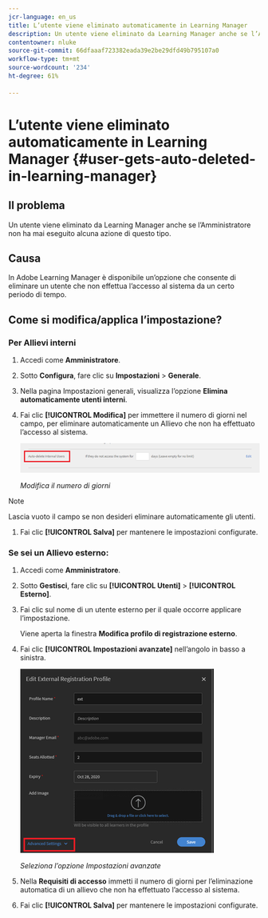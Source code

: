 ```yaml
---
jcr-language: en_us
title: L’utente viene eliminato automaticamente in Learning Manager
description: Un utente viene eliminato da Learning Manager anche se l’Amministratore non ha mai eseguito alcuna azione di questo tipo.
contentowner: nluke
source-git-commit: 66dfaaaf723382eada39e2be29dfd49b795107a0
workflow-type: tm+mt
source-wordcount: '234'
ht-degree: 61%

---
```




# L’utente viene eliminato automaticamente in Learning Manager {#user-gets-auto-deleted-in-learning-manager}

## Il problema

Un utente viene eliminato da Learning Manager anche se l’Amministratore non ha mai eseguito alcuna azione di questo tipo.

## Causa

In Adobe Learning Manager è disponibile un’opzione che consente di eliminare un utente che non effettua l’accesso al sistema da un certo periodo di tempo.

## Come si modifica/applica l’impostazione?

### Per Allievi interni

1. Accedi come **Amministratore**.
1. Sotto **Configura**, fare clic su **Impostazioni** > **Generale**.
1. Nella pagina Impostazioni generali, visualizza l’opzione **Elimina automaticamente utenti interni**.
1. Fai clic **[!UICONTROL Modifica]** per immettere il numero di giorni nel campo, per eliminare automaticamente un Allievo che non ha effettuato l’accesso al sistema.

   ![](assets/cp-autodelete-internal.png)

   *Modifica il numero di giorni*

>[!NOTE]
>
>   Lascia vuoto il campo se non desideri eliminare automaticamente gli utenti.


1. Fai clic **[!UICONTROL Salva]** per mantenere le impostazioni configurate.

### Se sei un Allievo esterno:

1. Accedi come **Amministratore**.
1. Sotto **Gestisci**, fare clic su **[!UICONTROL Utenti]** > **[!UICONTROL Esterno]**.
1. Fai clic sul nome di un utente esterno per il quale occorre applicare l’impostazione.

   Viene aperta la finestra **Modifica profilo di registrazione esterno**.

1. Fai clic **[!UICONTROL Impostazioni avanzate]** nell’angolo in basso a sinistra.

   ![](assets/cp-autodelete-external.png)

   *Seleziona l’opzione Impostazioni avanzate*

1. Nella **Requisiti di accesso** immetti il numero di giorni per l’eliminazione automatica di un allievo che non ha effettuato l’accesso al sistema.
1. Fai clic **[!UICONTROL Salva]** per mantenere le impostazioni configurate.
